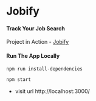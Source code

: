 # Jobify


#### Track Your Job Search

Project in Action - [Jobify](https://http://www.jobify-ca.com/)


#### Run The App Locally

```sh
npm run install-dependencies
```

```sh
npm start
```

- visit url http://localhost:3000/

